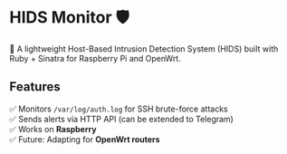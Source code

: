 # HIDS Monitor 🛡️

🚀 A lightweight Host-Based Intrusion Detection System (HIDS) built with Ruby + Sinatra for Raspberry Pi and OpenWrt.

## Features
✅ Monitors `/var/log/auth.log` for SSH brute-force attacks  
✅ Sends alerts via HTTP API (can be extended to Telegram)  
✅ Works on **Raspberry**  
✅ Future: Adapting for **OpenWrt routers**  
